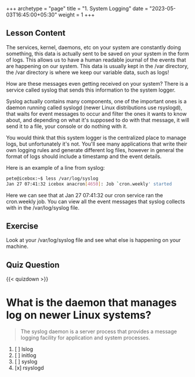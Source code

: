+++
archetype = "page"
title = "1. System Logging"
date = "2023-05-03T16:45:00+05:30"
weight = 1
+++

## Lesson Content

The services, kernel, daemons, etc on your system are constantly doing something, this data is actually sent to be saved on your system in the form of logs. This allows us to have a human readable journal of the events that are happening on our system. This data is usually kept in the /var directory, the /var directory is where we keep our variable data, such as logs!

How are these messages even getting received on your system? There is a service called syslog that sends this information to the system logger. 

Syslog actually contains many components, one of the important ones is a daemon running called syslogd (newer Linux distributions use rsyslogd), that waits for event messages to occur and filter the ones it wants to know about, and depending on what it's supposed to do with that message, it will send it to a file, your console or do nothing with it.

You would think that this system logger is the centralized place to manage logs, but unfortunately it's not. You'll see many applications that write their own logging rules and generate different log files, however in general the format of logs should include a timestamp and the event details. 

Here is an example of a line from syslog:


```bash
pete@icebox:~$ less /var/log/syslog
Jan 27 07:41:32 icebox anacron[4650]: Job `cron.weekly' started

```


Here we can see that at Jan 27 07:41:32 our cron service ran the cron.weekly job. You can view all the event messages that syslog collects with in the /var/log/syslog file.

## Exercise

Look at your /var/log/syslog file and see what else is happening on your machine.

## Quiz Question

{{< quizdown >}}

# What is the daemon that manages log on newer Linux systems?

> The syslog daemon is a server process that provides a message logging facility for application and system processes.

1. [ ] lslog
2. [ ] initlog
3. [ ] syslog
4. [x] rsyslogd
